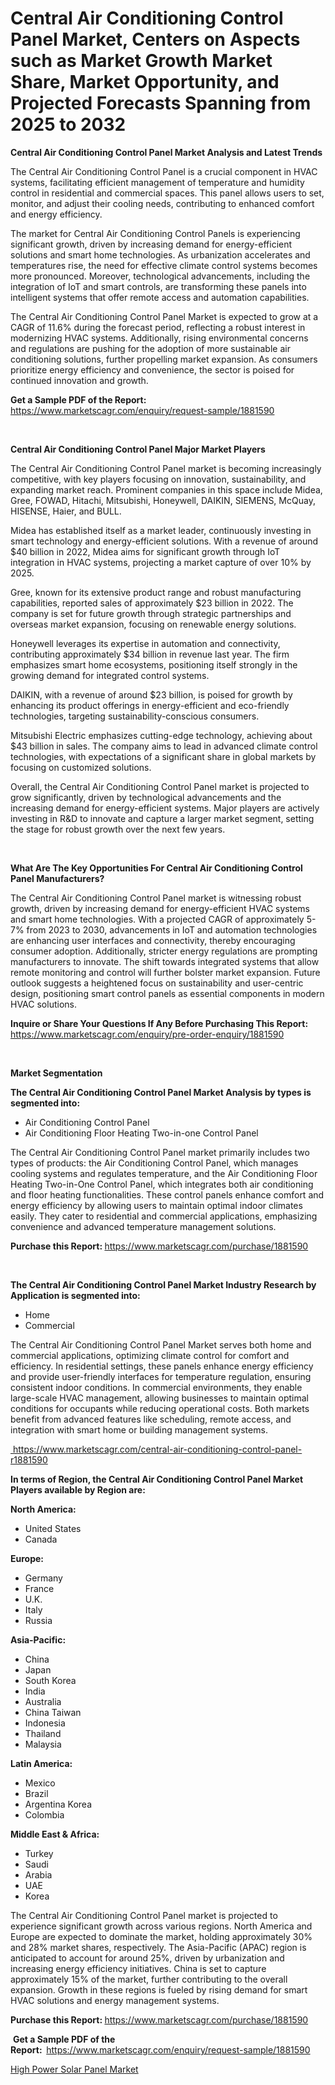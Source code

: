 <p><h1>Central Air Conditioning Control Panel Market, Centers on Aspects such as Market Growth Market Share, Market Opportunity, and Projected Forecasts Spanning from 2025 to 2032</h1></p><p><strong>Central Air Conditioning Control Panel Market Analysis and Latest Trends</strong></p>
<p><p>The Central Air Conditioning Control Panel is a crucial component in HVAC systems, facilitating efficient management of temperature and humidity control in residential and commercial spaces. This panel allows users to set, monitor, and adjust their cooling needs, contributing to enhanced comfort and energy efficiency. </p><p>The market for Central Air Conditioning Control Panels is experiencing significant growth, driven by increasing demand for energy-efficient solutions and smart home technologies. As urbanization accelerates and temperatures rise, the need for effective climate control systems becomes more pronounced. Moreover, technological advancements, including the integration of IoT and smart controls, are transforming these panels into intelligent systems that offer remote access and automation capabilities.</p><p>The Central Air Conditioning Control Panel Market is expected to grow at a CAGR of 11.6% during the forecast period, reflecting a robust interest in modernizing HVAC systems. Additionally, rising environmental concerns and regulations are pushing for the adoption of more sustainable air conditioning solutions, further propelling market expansion. As consumers prioritize energy efficiency and convenience, the sector is poised for continued innovation and growth.</p></p>
<p><strong>Get a Sample PDF of the Report:&nbsp;</strong> <a href="https://www.marketscagr.com/enquiry/request-sample/1881590?utm_campaign=1909&utm_medium=2&utm_source=Github&utm_content=ia&utm_term=14022025&utm_id=central-air-conditioning-control-panel">https://www.marketscagr.com/enquiry/request-sample/1881590</a></p>
<p>&nbsp;</p>
<p><strong>Central Air Conditioning Control Panel Major Market Players</strong></p>
<p><p>The Central Air Conditioning Control Panel market is becoming increasingly competitive, with key players focusing on innovation, sustainability, and expanding market reach. Prominent companies in this space include Midea, Gree, FOWAD, Hitachi, Mitsubishi, Honeywell, DAIKIN, SIEMENS, McQuay, HISENSE, Haier, and BULL.</p><p>Midea has established itself as a market leader, continuously investing in smart technology and energy-efficient solutions. With a revenue of around $40 billion in 2022, Midea aims for significant growth through IoT integration in HVAC systems, projecting a market capture of over 10% by 2025.</p><p>Gree, known for its extensive product range and robust manufacturing capabilities, reported sales of approximately $23 billion in 2022. The company is set for future growth through strategic partnerships and overseas market expansion, focusing on renewable energy solutions.</p><p>Honeywell leverages its expertise in automation and connectivity, contributing approximately $34 billion in revenue last year. The firm emphasizes smart home ecosystems, positioning itself strongly in the growing demand for integrated control systems.</p><p>DAIKIN, with a revenue of around $23 billion, is poised for growth by enhancing its product offerings in energy-efficient and eco-friendly technologies, targeting sustainability-conscious consumers.</p><p>Mitsubishi Electric emphasizes cutting-edge technology, achieving about $43 billion in sales. The company aims to lead in advanced climate control technologies, with expectations of a significant share in global markets by focusing on customized solutions.</p><p>Overall, the Central Air Conditioning Control Panel market is projected to grow significantly, driven by technological advancements and the increasing demand for energy-efficient systems. Major players are actively investing in R&D to innovate and capture a larger market segment, setting the stage for robust growth over the next few years.</p></p>
<p>&nbsp;</p>
<p><strong>What Are The Key Opportunities For Central Air Conditioning Control Panel Manufacturers?</strong></p>
<p><p>The Central Air Conditioning Control Panel market is witnessing robust growth, driven by increasing demand for energy-efficient HVAC systems and smart home technologies. With a projected CAGR of approximately 5-7% from 2023 to 2030, advancements in IoT and automation technologies are enhancing user interfaces and connectivity, thereby encouraging consumer adoption. Additionally, stricter energy regulations are prompting manufacturers to innovate. The shift towards integrated systems that allow remote monitoring and control will further bolster market expansion. Future outlook suggests a heightened focus on sustainability and user-centric design, positioning smart control panels as essential components in modern HVAC solutions.</p></p>
<p><strong>Inquire or Share Your Questions If Any Before Purchasing This Report:</strong> <a href="https://www.marketscagr.com/enquiry/pre-order-enquiry/1881590?utm_campaign=1909&utm_medium=2&utm_source=Github&utm_content=ia&utm_term=14022025&utm_id=central-air-conditioning-control-panel">https://www.marketscagr.com/enquiry/pre-order-enquiry/1881590</a></p>
<p>&nbsp;</p>
<p><strong>Market Segmentation</strong></p>
<p><strong>The Central Air Conditioning Control Panel Market Analysis by types is segmented into:</strong></p>
<p><ul><li>Air Conditioning Control Panel</li><li>Air Conditioning Floor Heating Two-in-one Control Panel</li></ul></p>
<p><p>The Central Air Conditioning Control Panel market primarily includes two types of products: the Air Conditioning Control Panel, which manages cooling systems and regulates temperature, and the Air Conditioning Floor Heating Two-in-One Control Panel, which integrates both air conditioning and floor heating functionalities. These control panels enhance comfort and energy efficiency by allowing users to maintain optimal indoor climates easily. They cater to residential and commercial applications, emphasizing convenience and advanced temperature management solutions.</p></p>
<p><strong>Purchase this Report:&nbsp;</strong><a href="https://www.marketscagr.com/purchase/1881590?utm_campaign=1909&utm_medium=2&utm_source=Github&utm_content=ia&utm_term=14022025&utm_id=central-air-conditioning-control-panel">https://www.marketscagr.com/purchase/1881590</a></p>
<p>&nbsp;</p>
<p><strong>The Central Air Conditioning Control Panel Market Industry Research by Application is segmented into:</strong></p>
<p><ul><li>Home</li><li>Commercial</li></ul></p>
<p><p>The Central Air Conditioning Control Panel Market serves both home and commercial applications, optimizing climate control for comfort and efficiency. In residential settings, these panels enhance energy efficiency and provide user-friendly interfaces for temperature regulation, ensuring consistent indoor conditions. In commercial environments, they enable large-scale HVAC management, allowing businesses to maintain optimal conditions for occupants while reducing operational costs. Both markets benefit from advanced features like scheduling, remote access, and integration with smart home or building management systems.</p></p>
<p><a href="https://www.marketscagr.com/central-air-conditioning-control-panel-r1881590?utm_campaign=1909&utm_medium=2&utm_source=Github&utm_content=ia&utm_term=14022025&utm_id=central-air-conditioning-control-panel">&nbsp;https://www.marketscagr.com/central-air-conditioning-control-panel-r1881590</a></p>
<p><strong>In terms of Region, the Central Air Conditioning Control Panel Market Players available by Region are:</strong></p>
<p>
    <p> <strong> North America: </strong>
        <ul>
            <li>United States</li>
            <li>Canada</li>
        </ul>
        </p> 
    <p> <strong> Europe: </strong>
        <ul>
            <li>Germany</li>
            <li>France</li>
            <li>U.K.</li>
            <li>Italy</li>
            <li>Russia</li>
        </ul>
        </p> 
    <p> <strong> Asia-Pacific: </strong>
        <ul>
            <li>China</li>
            <li>Japan</li>
            <li>South Korea</li>
            <li>India</li>
            <li>Australia</li>
            <li>China Taiwan</li>
            <li>Indonesia</li>
            <li>Thailand</li>
            <li>Malaysia</li>
        </ul>
        </p> 
    <p> <strong> Latin America: </strong>
        <ul>
            <li>Mexico</li>
            <li>Brazil</li>
            <li>Argentina Korea</li>
            <li>Colombia</li>
        </ul>
        </p> 
    <p> <strong> Middle East & Africa: </strong>
        <ul>
            <li>Turkey</li>
            <li>Saudi</li>
            <li>Arabia</li>
            <li>UAE</li>
            <li>Korea</li>
        </ul>
    </p>
    </p>
<p><p>The Central Air Conditioning Control Panel market is projected to experience significant growth across various regions. North America and Europe are expected to dominate the market, holding approximately 30% and 28% market shares, respectively. The Asia-Pacific (APAC) region is anticipated to account for around 25%, driven by urbanization and increasing energy efficiency initiatives. China is set to capture approximately 15% of the market, further contributing to the overall expansion. Growth in these regions is fueled by rising demand for smart HVAC solutions and energy management systems.</p></p>
<p><strong>Purchase this Report: </strong><a href="https://www.marketscagr.com/purchase/1881590?utm_campaign=1909&utm_medium=2&utm_source=Github&utm_content=ia&utm_term=14022025&utm_id=central-air-conditioning-control-panel">https://www.marketscagr.com/purchase/1881590</a></p>
<p>&nbsp;<strong>Get a Sample PDF of the Report:&nbsp;&nbsp;</strong><a href="https://www.marketscagr.com/enquiry/request-sample/1881590?utm_campaign=1909&utm_medium=2&utm_source=Github&utm_content=ia&utm_term=14022025&utm_id=central-air-conditioning-control-panel">https://www.marketscagr.com/enquiry/request-sample/1881590</a></p>
<p><strong></strong></p>
<p><p><a href="https://github.com/luckyshygirl/Market-Research-Report-List-7/blob/main/high-power-solar-panel-market.md?utm_campaign=1909&utm_medium=2&utm_source=Github&utm_content=ia&utm_term=14022025&utm_id=central-air-conditioning-control-panel">High Power Solar Panel Market</a></p></p>